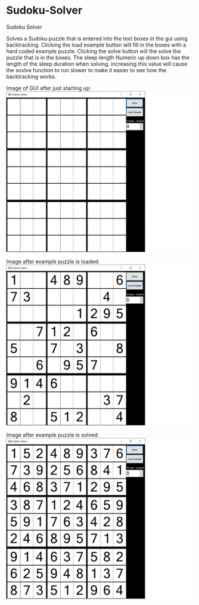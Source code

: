 # Sudoku-Solver
Sudoku Solver

Solves a Sudoku puzzle that is entered into the text boxes in the gui using backtracking. Clicking the load example button will fill 
in the boxes with a hard coded example puzzle. Clicking the solve button will the solve the puzzle that is in the
boxes. The sleep length Numeric up down box has the length of the sleep duration when solving. increasing this 
value will cause the sovlve function to run slower to make it easier to see how the backtracking works.


Image of GUI after just starting up:
![alt text](https://github.com/Alexander-Page/Sudoku-Solver/blob/master/Sudoku_initial.jpg)

Image after example puzzle is loaded:
![after example puzzle is loaded](https://github.com/Alexander-Page/Sudoku-Solver/blob/master/Sudoku_Example.jpg)

Image after example puzzle is solved:
![After Example is solved](https://github.com/Alexander-Page/Sudoku-Solver/blob/master/Sudoku_Solved.jpg)
